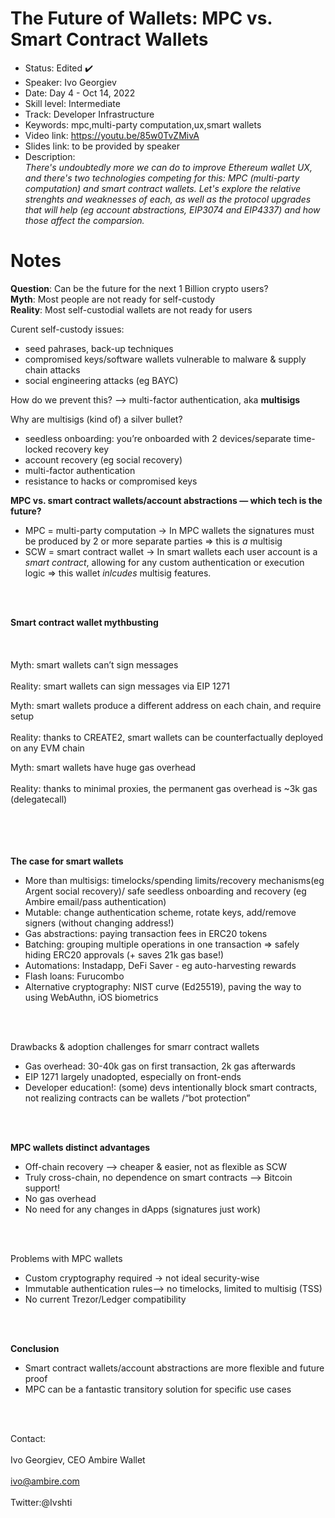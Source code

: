 # The Future of Wallets: MPC vs. Smart Contract Wallets

* Status: Edited ✔️
* Speaker: Ivo Georgiev
* Date: Day 4 - Oct 14, 2022
* Skill level: Intermediate
* Track: Developer Infrastructure
* Keywords: mpc,multi-party computation,ux,smart wallets
* Video link: https://youtu.be/85w0TvZMivA
* Slides link: to be provided by speaker
* Description:   
_There's undoubtedly more we can do to improve Ethereum wallet UX, and there's two technologies competing for this: MPC (multi-party computation) and smart contract wallets.
Let's explore the relative strenghts and weaknesses of each, as well as the protocol upgrades that will help (eg account abstractions, EIP3074 and EIP4337) and how those affect the comparsion._
   

# Notes

**Question**: Can be the future for the next 1 Billion crypto users?  
**Myth**: Most people are not ready for self-custody  
**Reality**: Most self-custodial wallets are not ready for users  
   

Curent self-custody issues:   
* seed pahrases, back-up techniques
* compromised keys/software wallets vulnerable to malware & supply chain attacks
* social engineering attacks (eg BAYC)   
   

How do we prevent this? —> multi-factor authentication, aka **multisigs**   
   

Why are multisigs (kind of) a silver bullet?   
* seedless onboarding: you’re onboarded with 2 devices/separate time-locked recovery key
* account recovery (eg social recovery)
* multi-factor authentication
* resistance to hacks or compromised keys   
    

**MPC vs. smart contract wallets/account abstractions — which tech is the future?**
* MPC = multi-party computation -> In MPC wallets the signatures must be produced by 2 or more separate parties => this is _a_ multisig<br>  
* SCW = smart contract wallet -> In smart wallets each user account is a *smart contract*, allowing for any custom authentication or execution logic => this wallet _inlcudes_ multisig features. <br>  
<br>  
<br>  

**Smart contract wallet mythbusting**<br>    
<br>  
Myth: smart wallets can’t sign messages<br>  
Reality: smart wallets can sign messages via EIP 1271<br>  

Myth: smart wallets produce a different address on each chain, and require setup<br>  
Reality: thanks to CREATE2, smart wallets can be counterfactually deployed on any EVM chain<br>  

Myth: smart wallets have huge gas overhead<br>  
Reality: thanks to minimal proxies, the permanent gas overhead is ~3k gas (delegatecall)<br>  
<br>  
<br>  

**The case for smart wallets**<br>  
* More than multisigs: timelocks/spending limits/recovery mechanisms(eg Argent social recovery)/ safe seedless onboarding and recovery (eg Ambire email/pass authentication)
* Mutable: change authentication scheme, rotate keys, add/remove signers (without changing address!)
* Gas abstractions: paying transaction fees in ERC20 tokens
* Batching: grouping multiple operations in one transaction => safely hiding ERC20 approvals (+ saves 21k gas base!)
* Automations: Instadapp, DeFi Saver - eg auto-harvesting rewards
* Flash loans: Furucombo
* Alternative cryptography: NIST curve (Ed25519), paving the way to using WebAuthn, iOS biometrics<br>  
<br>  
<br>  

Drawbacks & adoption challenges for smarr contract wallets<br>  
* Gas overhead: 30-40k gas on first transaction, 2k gas afterwards
* EIP 1271 largely unadopted, especially on front-ends
* Developer education!: (some) devs intentionally block smart contracts, not realizing contracts can be wallets /“bot protection”<br>  
<br>  
<br>  

**MPC wallets distinct advantages**<br>  
* Off-chain recovery —>  cheaper & easier, not as flexible as SCW
* Truly cross-chain, no dependence on smart contracts —> Bitcoin support!
* No gas overhead
* No need for any changes in dApps (signatures just work)<br>  
<br>  
<br>  

Problems with MPC wallets<br>  
* Custom cryptography required -> not ideal security-wise
* Immutable authentication rules—> no timelocks, limited to multisig (TSS)
* No current Trezor/Ledger compatibility<br>  
<br>  
<br>  

**Conclusion**
* Smart contract wallets/account abstractions are more flexible and future proof
* MPC can be a fantastic transitory solution for specific use cases<br>  
<br>  
<br>  

Contact:<br>  
Ivo Georgiev, CEO Ambire Wallet<br>  
ivo@ambire.com<br>  
Twitter:@Ivshti



